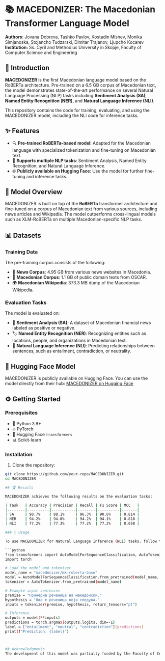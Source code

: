 # 📚 MACEDONIZER: The Macedonian Transformer Language Model

**Authors:** Jovana Dobreva, Tashko Pavlov, Kostadin Mishev, Monika Simjanoska, Stojancho Tudzarski, Dimitar Trajanov, Ljupcho Kocarev  
**Institution:** Ss. Cyril and Methodius University in Skopje, Faculty of Computer Science and Engineering

## 🚀 Introduction

**MACEDONIZER** is the first Macedonian language model based on the RoBERTa architecture. Pre-trained on a 6.5 GB corpus of Macedonian text, the model demonstrates state-of-the-art performance on several Natural Language Processing (NLP) tasks including **Sentiment Analysis (SA)**, **Named Entity Recognition (NER)**, and **Natural Language Inference (NLI)**.

This repository contains the code for training, evaluating, and using the MACEDONIZER model, including the NLI code for inference tasks.

## ✨ Features

- 🔍 **Pre-trained RoBERTa-based model**: Adapted for the Macedonian language with specialized tokenization and fine-tuning on Macedonian text.
- 🎯 **Supports multiple NLP tasks**: Sentiment Analysis, Named Entity Recognition, and Natural Language Inference.
- 🌐 **Publicly available on Hugging Face**: Use the model for further fine-tuning and inference tasks.

## 🧠 Model Overview

MACEDONIZER is built on top of the **RoBERTa** transformer architecture and fine-tuned on a corpus of Macedonian text from various sources, including news articles and Wikipedia. The model outperforms cross-lingual models such as XLM-RoBERTa on multiple Macedonian-specific NLP tasks.

## 📊 Datasets

### Training Data
The pre-training corpus consists of the following:
- 📰 **News Corpus**: 4.95 GB from various news websites in Macedonia.
- 📖 **Macedonian Corpus**: 1.1 GB of public domain texts from OSCAR.
- 🌍 **Macedonian Wikipedia**: 373.3 MB dump of the Macedonian Wikipedia.

### Evaluation Tasks
The model is evaluated on:
- 💬 **Sentiment Analysis (SA)**: A dataset of Macedonian financial news labeled as positive or negative.
- 🏷 **Named Entity Recognition (NER)**: Recognizing entities such as locations, people, and organizations in Macedonian text.
- 🔄 **Natural Language Inference (NLI)**: Predicting relationships between sentences, such as entailment, contradiction, or neutrality.

## 🤗 Hugging Face Model

MACEDONIZER is publicly available on Hugging Face. You can use the model directly from their hub:
[MACEDONIZER on Hugging Face](https://huggingface.co/macedonizer/mk-roberta-base)

## ⚙️ Getting Started

### Prerequisites

- 🐍 Python 3.8+
- 🔥 PyTorch
- 🤗 Hugging Face `transformers`
- 📊 Scikit-learn

### Installation

1. Clone the repository:

```bash
git clone https://github.com/your-repo/MACEDONIZER.git
cd MACEDONIZER

## 🏆 Results

MACEDONIZER achieves the following results on the evaluation tasks:

| Task   | Accuracy | Precision | Recall | F1 Score | MCC   |
|--------|----------|-----------|--------|----------|-------|
| SA     | 90.7%    | 88.1%     | 96.3%  | 90.6%    | 0.814 |
| NER    | 94.2%    | 94.0%     | 94.2%  | 94.1%    | 0.818 |
| NLI    | 77.2%    | 77.3%     | 77.2%  | 77.2%    | 0.658 |

### 🔧 Usage

To use MACEDONIZER for Natural Language Inference (NLI) tasks, follow the example below:

```python
from transformers import AutoModelForSequenceClassification, AutoTokenizer
import torch

# Load the model and tokenizer
model_name = "macedonizer/mk-roberta-base"
model = AutoModelForSequenceClassification.from_pretrained(model_name, num_labels=3)
tokenizer = AutoTokenizer.from_pretrained(model_name)

# Example input sentences
premise = "Примерна реченица на македонски."
hypothesis = "Ова е реченица која следува."
inputs = tokenizer(premise, hypothesis, return_tensors="pt")

# Inference
outputs = model(**inputs)
predictions = torch.argmax(outputs.logits, dim=-1)
label = ["entailment", "neutral", "contradiction"][predictions]
print(f"Prediction: {label}")



## Acknowledgments
The development of this model was partially funded by the Faculty of Computer Science and Engineering at Ss. Cyril and Methodius University in Skopje.
